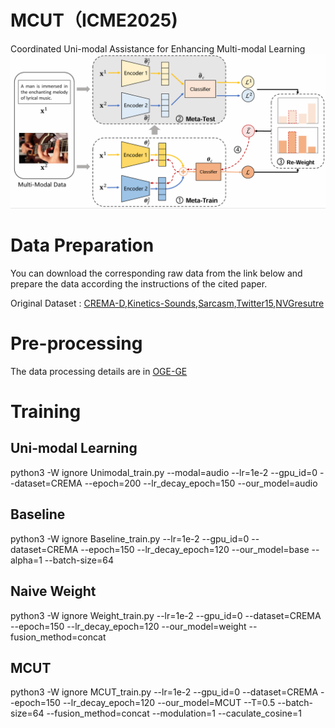 # MCUT（ICME2025)
Coordinated Uni-modal Assistance for Enhancing Multi-modal Learning
![MCUT Framework](https://github.com/njustkmg/ICME25-MCUT/blob/main/MCUT_Framework.png)
# Data Preparation

You can download the corresponding raw data from the link below and prepare the data according the instructions of the cited paper.

Original Dataset : [CREMA-D](https://github.com/CheyneyComputerScience/CREMA-D),[Kinetics-Sounds](https://github.com/cvdfoundation/kinetics-dataset),[Sarcasm](https://github.com/feiLinX/Multi-modal-Sarcasm-Detection),[Twitter15](https://github.com/jefferyYu/TomBERT),[NVGresutre](https://research.nvidia.com/publication/2016-06_online-detection-and-classification-dynamic-hand-gestures-recurrent-3d)
# Pre-processing
The data processing details are in [OGE-GE](https://github.com/GeWu-Lab/OGM-GE_CVPR2022/tree/main) 
# Training

## Uni-modal Learning

python3 -W ignore Unimodal_train.py --modal=audio --lr=1e-2 --gpu_id=0 --dataset=CREMA --epoch=200 --lr_decay_epoch=150 --our_model=audio 

## Baseline 

python3 -W ignore Baseline_train.py  --lr=1e-2 --gpu_id=0 --dataset=CREMA --epoch=150 --lr_decay_epoch=120 --our_model=base --alpha=1 --batch-size=64 

## Naive Weight 

python3 -W ignore Weight_train.py  --lr=1e-2 --gpu_id=0 --dataset=CREMA --epoch=150 --lr_decay_epoch=120 --our_model=weight --fusion_method=concat

## MCUT

python3 -W ignore MCUT_train.py  --lr=1e-2 --gpu_id=0 --dataset=CREMA --epoch=150 --lr_decay_epoch=120 --our_model=MCUT --T=0.5 --batch-size=64 --fusion_method=concat --modulation=1 --caculate_cosine=1
